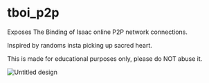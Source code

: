 # tboi_p2p
Exposes The Binding of Isaac online P2P network connections.

Inspired by randoms insta picking up sacred heart.

This is made for educational purposes only, please do NOT abuse it.

![Untitled design](https://github.com/user-attachments/assets/92fbf709-689a-420d-89a3-97c913727380)
